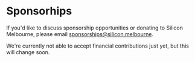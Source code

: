 # Sponsorhips

If you'd like to discuss sponsorship opportunities or donating to Silicon Melbourne, please email [sponsorships@silicon.melbourne](mailto:sponsorships@silicon.melbourne).

We're currently not able to accept financial contributions just yet, but this will change soon.